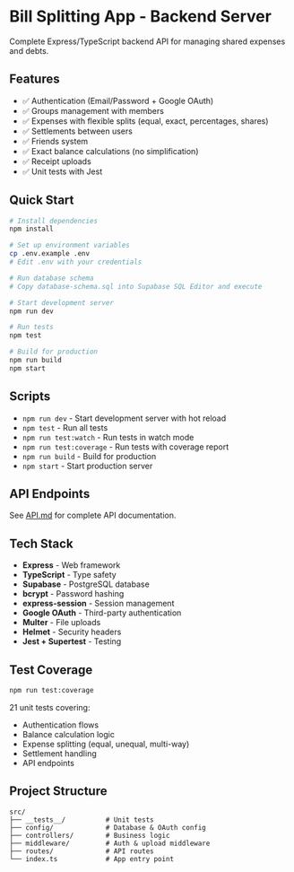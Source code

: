 # Bill Splitting App - Backend Server

Complete Express/TypeScript backend API for managing shared expenses and debts.

## Features

- ✅ Authentication (Email/Password + Google OAuth)
- ✅ Groups management with members
- ✅ Expenses with flexible splits (equal, exact, percentages, shares)
- ✅ Settlements between users
- ✅ Friends system
- ✅ Exact balance calculations (no simplification)
- ✅ Receipt uploads
- ✅ Unit tests with Jest

## Quick Start

```bash
# Install dependencies
npm install

# Set up environment variables
cp .env.example .env
# Edit .env with your credentials

# Run database schema
# Copy database-schema.sql into Supabase SQL Editor and execute

# Start development server
npm run dev

# Run tests
npm test

# Build for production
npm run build
npm start
```

## Scripts

- `npm run dev` - Start development server with hot reload
- `npm test` - Run all tests
- `npm run test:watch` - Run tests in watch mode
- `npm run test:coverage` - Run tests with coverage report
- `npm run build` - Build for production
- `npm start` - Start production server

## API Endpoints

See [API.md](../API.md) for complete API documentation.

## Tech Stack

- **Express** - Web framework
- **TypeScript** - Type safety
- **Supabase** - PostgreSQL database
- **bcrypt** - Password hashing
- **express-session** - Session management
- **Google OAuth** - Third-party authentication
- **Multer** - File uploads
- **Helmet** - Security headers
- **Jest + Supertest** - Testing

## Test Coverage

```bash
npm run test:coverage
```

21 unit tests covering:
- Authentication flows
- Balance calculation logic
- Expense splitting (equal, unequal, multi-way)
- Settlement handling
- API endpoints

## Project Structure

```
src/
├── __tests__/          # Unit tests
├── config/             # Database & OAuth config
├── controllers/        # Business logic
├── middleware/         # Auth & upload middleware
├── routes/             # API routes
└── index.ts            # App entry point
```